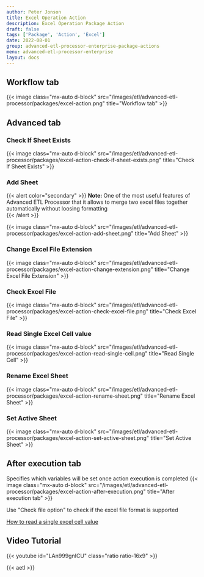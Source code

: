 ```yaml
---
author: Peter Jonson
title: Excel Operation Action
description: Excel Operation Package Action
draft: false
tags: ['Package', 'Action', 'Excel']
date: 2022-08-01
group: advanced-etl-processor-enterprise-package-actions
menu: advanced-etl-processor-enterprise
layout: docs
---
```


## Workflow tab

{{< image class="mx-auto d-block"  src="/images/etl/advanced-etl-processor/packages/excel-action.png" title="Workflow tab" >}}

## Advanced tab

### Check If Sheet Exists

{{< image class="mx-auto d-block"  src="/images/etl/advanced-etl-processor/packages/excel-action-check-if-sheet-exists.png" title="Check If Sheet Exists" >}}

### Add Sheet

{{< alert color="secondary" >}}
**Note:** One of the most useful features of Advanced ETL Processor that it allows to merge two excel files together automatically without loosing formatting  
{{< /alert >}}

{{< image class="mx-auto d-block"  src="/images/etl/advanced-etl-processor/packages/excel-action-add-sheet.png" title="Add Sheet" >}}

### Change Excel File Extension

{{< image class="mx-auto d-block"  src="/images/etl/advanced-etl-processor/packages/excel-action-change-extension.png" title="Change Excel File Extension" >}}

### Check Excel File

{{< image class="mx-auto d-block"  src="/images/etl/advanced-etl-processor/packages/excel-action-check-excel-file.png" title="Check Excel File" >}}

### Read Single Excel Cell value

{{< image class="mx-auto d-block"  src="/images/etl/advanced-etl-processor/packages/excel-action-read-single-cell.png" title="Read Single Cell" >}}

### Rename Excel Sheet

{{< image class="mx-auto d-block"  src="/images/etl/advanced-etl-processor/packages/excel-action-rename-sheet.png" title="Rename Excel Sheet" >}}

### Set Active Sheet

{{< image class="mx-auto d-block"  src="/images/etl/advanced-etl-processor/packages/excel-action-set-active-sheet.png" title="Set Active Sheet" >}}

## After execution tab

Specifies which variables will be set once action execution is completed
{{< image class="mx-auto d-block"  src="/images/etl/advanced-etl-processor/packages/excel-action-after-execution.png" title="After execution tab" >}}

Use "Check file option" to check if the excel file format is supported

[How to read a single excel cell value](https://www.etl-tools.com/automation/0004-how-to-read-a-single-excel-cell-value.html)

## Video Tutorial

{{< youtube id="LAn999gnICU" class="ratio ratio-16x9" >}}

{{< aetl >}}
